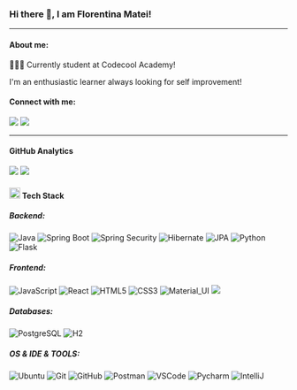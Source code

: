 ### Hi there 👋, I am Florentina Matei!

---

#### About me:
👨🏻&zwj;💻  Currently student at Codecool Academy!

I'm an enthusiastic learner always looking for self improvement!




#### Connect with me:

<a href="https://www.linkedin.com/in/florentina-matei-85381417a/"><img src="https://img.shields.io/badge/-LinkedIn-blue?style=flat&amp;logo=Linkedin&amp;logoColor=white&amp;link=https://www.linkedin.com/in/florentina-matei-85381417a/"/></a> <a href="mailto:matei.g.florentina@gmail.com"><img src="https://img.shields.io/badge/Gmail-red?style=flat&amp;logo=Gmail&amp;logoColor=white&amp;link=mailto:matei.g.florentina@gmail.com"/></a>

---

#### GitHub Analytics

<img src="https://github-readme-stats.vercel.app/api?username=floaredemai&amp;show_icons=true&amp;theme=algolia&amp;include_all_commits=true&amp;count_private=true" style="max-width: 100%;"/>

<img src="https://github-readme-stats.vercel.app/api/top-langs/?username=floaredemai&amp;layout=compact&amp;langs_count=8&amp;theme=algolia" style="max-width: 100%"/>

#### <img class="emoji" alt="hammer_and_wrench" height="20" width="20" src="https://github.githubassets.com/images/icons/emoji/unicode/1f6e0.png"/> Tech Stack

##### Backend:
<img src="https://camo.githubusercontent.com/2c1157680d64541286726cb83de43ac69e1ab55d0226964a13e52134323e0512/68747470733a2f2f696d672e736869656c64732e696f2f62616467652f2d4a6176612d3035313232413f7374796c653d666c6174266c6f676f3d6a617661266c6f676f436f6c6f723d464641353138" alt="Java" data-canonical-src="https://img.shields.io/badge/-Java-05122A?style=flat&amp;logo=java&amp;logoColor=FFA518" style="max-width: 100%;"> <img src="https://camo.githubusercontent.com/860eac24236184b0b8b8be2d312d684920e70b838ffdd5847473413e212008b4/68747470733a2f2f696d672e736869656c64732e696f2f62616467652f2d537072696e67426f6f742d3035313232413f7374796c653d666c6174266c6f676f3d737072696e67" alt="Spring Boot" data-canonical-src="https://img.shields.io/badge/-SpringBoot-05122A?style=flat&amp;logo=spring" style="max-width: 100%;"> <img src="https://camo.githubusercontent.com/d0ec6e6de60975dbef86eb76c607c3e843040b6320ab7acd8d449af735327dd2/68747470733a2f2f696d672e736869656c64732e696f2f62616467652f2d537072696e6753656375726974792d3035313232413f7374796c653d666c6174266c6f676f3d737072696e67" alt="Spring Security" data-canonical-src="https://img.shields.io/badge/-SpringSecurity-05122A?style=flat&amp;logo=spring" style="max-width: 100%;"> <img src="https://camo.githubusercontent.com/ef2d39682ccecec8f7ba7fe9eedb3bddf7fe6a98bc0aa019f2e127f983daa694/68747470733a2f2f696d672e736869656c64732e696f2f62616467652f4f524d2d48696265726e6174652d3035313232413f7374796c653d666c6174266c6f676f" alt="Hibernate" data-canonical-src="https://img.shields.io/badge/ORM-Hibernate-05122A?style=flat&amp;logo" style="max-width: 100%;"> <img src="https://camo.githubusercontent.com/654f6c1fd2e5f704c821c45eaf58356da4136585eff7282a667644361ffc49b7/68747470733a2f2f696d672e736869656c64732e696f2f62616467652f4f524d2d4a50412d3035313232413f7374796c653d666c6174266c6f676f" alt="JPA" data-canonical-src="https://img.shields.io/badge/ORM-JPA-05122A?style=flat&amp;logo" style="max-width: 100%;"> <img src="https://camo.githubusercontent.com/d700f890e4ca8d42d9fe87fd54094705fa257f2daa1b7e115d6f1beb62290d7b/68747470733a2f2f696d672e736869656c64732e696f2f62616467652f2d507974686f6e2d3035313232413f7374796c653d666c6174266c6f676f3d707974686f6e266c6f676f436f6c6f723d626c7565" alt="Python" data-canonical-src="https://img.shields.io/badge/-Python-05122A?style=flat&amp;logo=python&amp;logoColor=blue" style="max-width: 100%;"> <img src="https://camo.githubusercontent.com/71b418f6129d084a39434f6130838c8dbe2091bd0374847828392e98158e2834/68747470733a2f2f696d672e736869656c64732e696f2f62616467652f2d466c61736b2d3035313232413f7374796c653d666c6174266c6f676f3d666c61736b" alt="Flask" data-canonical-src="https://img.shields.io/badge/-Flask-05122A?style=flat&amp;logo=flask" style="max-width: 100%;">

##### Frontend:

<img src="https://camo.githubusercontent.com/d0c771a97e130353f0c8e9badd8f4e9333a2679fb8ab091a5f70ced84f36f58a/68747470733a2f2f696d672e736869656c64732e696f2f62616467652f2d4a6176615363726970742d626c61636b3f7374796c653d666c6174266c6f676f3d6a617661736372697074" alt="JavaScript" data-canonical-src="https://img.shields.io/badge/-JavaScript-black?style=flat&amp;logo=javascript" style="max-width: 100%;"> <img src="https://camo.githubusercontent.com/4de13f63f9737ce6c7a7c6805e71b4e87ac741df4b5fa388d1ed4d2bab4867d1/68747470733a2f2f696d672e736869656c64732e696f2f62616467652f2d52656163742d626c61636b3f7374796c653d666c6174266c6f676f3d7265616374" alt="React" data-canonical-src="https://img.shields.io/badge/-React-black?style=flat&amp;logo=react" style="max-width: 100%;"> <img src="https://camo.githubusercontent.com/36e5e2c489a9692b0172a84962f265482a87b20bc2f84c84c19f8f589810d345/68747470733a2f2f696d672e736869656c64732e696f2f62616467652f2d48544d4c352d626c61636b3f7374796c653d666c6174266c6f676f3d68746d6c35266c6f676f436f6c6f723d7768697465" alt="HTML5" data-canonical-src="https://img.shields.io/badge/-HTML5-black?style=flat&amp;logo=html5&amp;logoColor=white" style="max-width: 100%;"> <img src="https://camo.githubusercontent.com/18d34e0ef3ce27cfca611216e4d77b94583b800d81df913b9e69b7cbd97c5c10/68747470733a2f2f696d672e736869656c64732e696f2f62616467652f2d4353532d626c61636b3f7374796c653d666c6174266c6f676f3d63737333" alt="CSS3" data-canonical-src="https://img.shields.io/badge/-CSS-black?style=flat&amp;logo=css3" style="max-width: 100%;"> <img src="https://camo.githubusercontent.com/1f26936510192f716cf8d7fe11125ce43cae72e321d3beb6d01dbe30ebe3aead/68747470733a2f2f696d672e736869656c64732e696f2f62616467652f2d4d6174657269616c5f55492d626c61636b3f7374796c653d666c6174266c6f676f3d6d6174657269616c2d7569" alt="Material_UI" data-canonical-src="https://img.shields.io/badge/-Material_UI-black?style=flat&amp;logo=material-ui" style="max-width: 100%;"> <img src="https://img.shields.io/badge/Ant%20Design-black?style=flat&amp;logo=antdesign&logoColor=white"/>

##### Databases:

<img src="https://camo.githubusercontent.com/deccb69ba790a9780d9685de4ecf3dfc04886770083089c5c413e24b97d0acb5/68747470733a2f2f696d672e736869656c64732e696f2f62616467652f2d506f737467726553514c2d3035313232413f7374796c653d666c6174266c6f676f3d706f737467726573716c" alt="PostgreSQL" data-canonical-src="https://img.shields.io/badge/-PostgreSQL-05122A?style=flat&amp;logo=postgresql" style="max-width: 100%;"> <img src="https://camo.githubusercontent.com/42ca1e9d9aa0bba3b7699a4305bfa74f514dd33c10505e275ae65058f6f6859d/68747470733a2f2f696d672e736869656c64732e696f2f62616467652f44617461626173652d48322d3035313232413f7374796c653d666c6174266c6f676f" alt="H2" data-canonical-src="https://img.shields.io/badge/Database-H2-05122A?style=flat&amp;logo" style="max-width: 100%;">

##### OS & IDE & TOOLS:
<img src="https://camo.githubusercontent.com/9c4bc049e33f41f122342a1714ccf872c34098a9f2c593c33c2322cf0129fa04/68747470733a2f2f696d672e736869656c64732e696f2f62616467652f2d5562756e74752d626c61636b3f7374796c653d666c61742d737175617265266c6f676f3d7562756e7475" alt="Ubuntu" data-canonical-src="https://img.shields.io/badge/-Ubuntu-black?style=flat-square&amp;logo=ubuntu" style="max-width: 100%;"> <img src="https://camo.githubusercontent.com/edd3031a0956c904634f9a394267a6ba61e9a0bb95c9512a1fbc0725b4014d03/68747470733a2f2f696d672e736869656c64732e696f2f62616467652f2d4769742d626c61636b3f7374796c653d666c61742d737175617265266c6f676f3d676974" alt="Git" data-canonical-src="https://img.shields.io/badge/-Git-black?style=flat-square&amp;logo=git" style="max-width: 100%;"> <img src="https://camo.githubusercontent.com/61247789f679ccc56aaeb938a1ad0f136d25423df6940e468ab10816c1b23cc4/68747470733a2f2f696d672e736869656c64732e696f2f62616467652f2d4769744875622d626c61636b3f7374796c653d666c61742d737175617265266c6f676f3d676974687562" alt="GitHub" data-canonical-src="https://img.shields.io/badge/-GitHub-black?style=flat-square&amp;logo=github" style="max-width: 100%;"> <img src="https://camo.githubusercontent.com/9897af8698b13a439ea1be3e3baedb994d3344a03b1ea30f85f0fa5456cddb7f/68747470733a2f2f696d672e736869656c64732e696f2f62616467652f2d506f73746d616e2d626c61636b3f7374796c653d666c61742d737175617265266c6f676f3d706f73746d616e" alt="Postman" data-canonical-src="https://img.shields.io/badge/-Postman-black?style=flat-square&amp;logo=postman" style="max-width: 100%;"> <img src="https://camo.githubusercontent.com/87d6b45d89e2cb6295a0495ce75358cf51d7ee3d22dc5b2abf12bed8bd1ed7d1/68747470733a2f2f696d672e736869656c64732e696f2f62616467652f4944452d56697375616c53747564696f2d626c61636b3f7374796c653d666c61742d737175617265266c6f676f3d76697375616c73747564696f" alt="VSCode" data-canonical-src="https://img.shields.io/badge/IDE-VisualStudio-black?style=flat-square&amp;logo=visualstudio" style="max-width: 100%;"> <img src="https://camo.githubusercontent.com/aeb356e8ee4165c43ed5e1705d51f474405495b4bbb9c3459619886756043cfe/68747470733a2f2f696d672e736869656c64732e696f2f62616467652f2d5079436861726d2d626c61636b3f7374796c653d666c61742d737175617265266c6f676f3d7079636861726d" alt="Pycharm" data-canonical-src="https://img.shields.io/badge/-PyCharm-black?style=flat-square&amp;logo=pycharm" style="max-width: 100%;"> <img src="https://camo.githubusercontent.com/9328c96e45be4f3cac4be839424566b5869fc292ae50407dd7f0b056ec3e7add/68747470733a2f2f696d672e736869656c64732e696f2f62616467652f4944452d496e74656c6c694a494445412d626c61636b3f7374796c653d666c61742d737175617265266c6f676f3d696e74656c6c696a" alt="IntelliJ" data-canonical-src="https://img.shields.io/badge/IDE-IntelliJIDEA-black?style=flat-square&amp;logo=intellij" style="max-width: 100%;">







